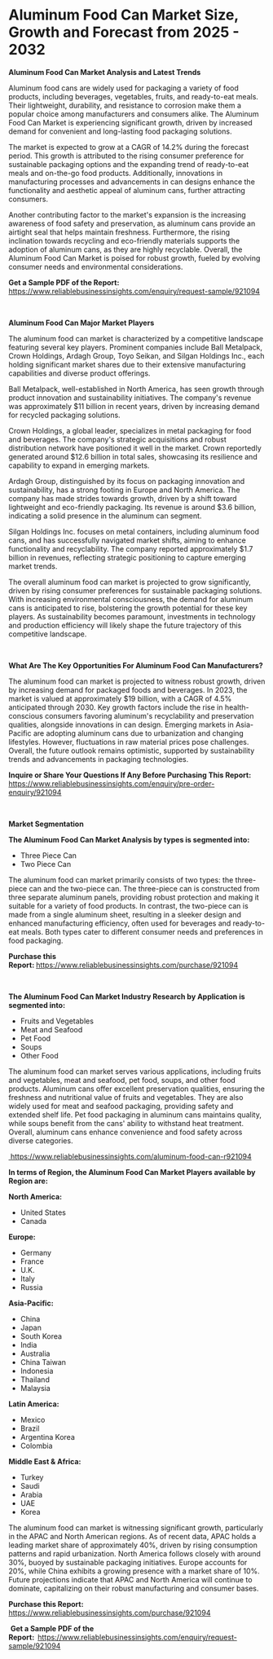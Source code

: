 <p><h1>Aluminum Food Can Market Size, Growth and Forecast from 2025 - 2032</h1></p><p><strong>Aluminum Food Can Market Analysis and Latest Trends</strong></p>
<p><p>Aluminum food cans are widely used for packaging a variety of food products, including beverages, vegetables, fruits, and ready-to-eat meals. Their lightweight, durability, and resistance to corrosion make them a popular choice among manufacturers and consumers alike. The Aluminum Food Can Market is experiencing significant growth, driven by increased demand for convenient and long-lasting food packaging solutions.</p><p>The market is expected to grow at a CAGR of 14.2% during the forecast period. This growth is attributed to the rising consumer preference for sustainable packaging options and the expanding trend of ready-to-eat meals and on-the-go food products. Additionally, innovations in manufacturing processes and advancements in can designs enhance the functionality and aesthetic appeal of aluminum cans, further attracting consumers.</p><p>Another contributing factor to the market's expansion is the increasing awareness of food safety and preservation, as aluminum cans provide an airtight seal that helps maintain freshness. Furthermore, the rising inclination towards recycling and eco-friendly materials supports the adoption of aluminum cans, as they are highly recyclable. Overall, the Aluminum Food Can Market is poised for robust growth, fueled by evolving consumer needs and environmental considerations.</p></p>
<p><strong>Get a Sample PDF of the Report:&nbsp;</strong> <a href="https://www.reliablebusinessinsights.com/enquiry/request-sample/921094?utm_campaign=2808&utm_medium=2&utm_source=Github&utm_content=ia&utm_term=19042025&utm_id=aluminum-food-can">https://www.reliablebusinessinsights.com/enquiry/request-sample/921094</a></p>
<p>&nbsp;</p>
<p><strong>Aluminum Food Can Major Market Players</strong></p>
<p><p>The aluminum food can market is characterized by a competitive landscape featuring several key players. Prominent companies include Ball Metalpack, Crown Holdings, Ardagh Group, Toyo Seikan, and Silgan Holdings Inc., each holding significant market shares due to their extensive manufacturing capabilities and diverse product offerings.</p><p>Ball Metalpack, well-established in North America, has seen growth through product innovation and sustainability initiatives. The company's revenue was approximately $11 billion in recent years, driven by increasing demand for recycled packaging solutions.</p><p>Crown Holdings, a global leader, specializes in metal packaging for food and beverages. The company's strategic acquisitions and robust distribution network have positioned it well in the market. Crown reportedly generated around $12.6 billion in total sales, showcasing its resilience and capability to expand in emerging markets.</p><p>Ardagh Group, distinguished by its focus on packaging innovation and sustainability, has a strong footing in Europe and North America. The company has made strides towards growth, driven by a shift toward lightweight and eco-friendly packaging. Its revenue is around $3.6 billion, indicating a solid presence in the aluminum can segment.</p><p>Silgan Holdings Inc. focuses on metal containers, including aluminum food cans, and has successfully navigated market shifts, aiming to enhance functionality and recyclability. The company reported approximately $1.7 billion in revenues, reflecting strategic positioning to capture emerging market trends.</p><p>The overall aluminum food can market is projected to grow significantly, driven by rising consumer preferences for sustainable packaging solutions. With increasing environmental consciousness, the demand for aluminum cans is anticipated to rise, bolstering the growth potential for these key players. As sustainability becomes paramount, investments in technology and production efficiency will likely shape the future trajectory of this competitive landscape.</p></p>
<p>&nbsp;</p>
<p><strong>What Are The Key Opportunities For Aluminum Food Can Manufacturers?</strong></p>
<p><p>The aluminum food can market is projected to witness robust growth, driven by increasing demand for packaged foods and beverages. In 2023, the market is valued at approximately $19 billion, with a CAGR of 4.5% anticipated through 2030. Key growth factors include the rise in health-conscious consumers favoring aluminum's recyclability and preservation qualities, alongside innovations in can design. Emerging markets in Asia-Pacific are adopting aluminum cans due to urbanization and changing lifestyles. However, fluctuations in raw material prices pose challenges. Overall, the future outlook remains optimistic, supported by sustainability trends and advancements in packaging technologies.</p></p>
<p><strong>Inquire or Share Your Questions If Any Before Purchasing This Report:</strong> <a href="https://www.reliablebusinessinsights.com/enquiry/pre-order-enquiry/921094?utm_campaign=2808&utm_medium=2&utm_source=Github&utm_content=ia&utm_term=19042025&utm_id=aluminum-food-can">https://www.reliablebusinessinsights.com/enquiry/pre-order-enquiry/921094</a></p>
<p>&nbsp;</p>
<p><strong>Market Segmentation</strong></p>
<p><strong>The Aluminum Food Can Market Analysis by types is segmented into:</strong></p>
<p><ul><li>Three Piece Can</li><li>Two Piece Can</li></ul></p>
<p><p>The aluminum food can market primarily consists of two types: the three-piece can and the two-piece can. The three-piece can is constructed from three separate aluminum panels, providing robust protection and making it suitable for a variety of food products. In contrast, the two-piece can is made from a single aluminum sheet, resulting in a sleeker design and enhanced manufacturing efficiency, often used for beverages and ready-to-eat meals. Both types cater to different consumer needs and preferences in food packaging.</p></p>
<p><strong>Purchase this Report:&nbsp;</strong><a href="https://www.reliablebusinessinsights.com/purchase/921094?utm_campaign=2808&utm_medium=2&utm_source=Github&utm_content=ia&utm_term=19042025&utm_id=aluminum-food-can">https://www.reliablebusinessinsights.com/purchase/921094</a></p>
<p>&nbsp;</p>
<p><strong>The Aluminum Food Can Market Industry Research by Application is segmented into:</strong></p>
<p><ul><li>Fruits and Vegetables</li><li>Meat and Seafood</li><li>Pet Food</li><li>Soups</li><li>Other Food</li></ul></p>
<p><p>The aluminum food can market serves various applications, including fruits and vegetables, meat and seafood, pet food, soups, and other food products. Aluminum cans offer excellent preservation qualities, ensuring the freshness and nutritional value of fruits and vegetables. They are also widely used for meat and seafood packaging, providing safety and extended shelf life. Pet food packaging in aluminum cans maintains quality, while soups benefit from the cans' ability to withstand heat treatment. Overall, aluminum cans enhance convenience and food safety across diverse categories.</p></p>
<p><a href="https://www.reliablebusinessinsights.com/aluminum-food-can-r921094?utm_campaign=2808&utm_medium=2&utm_source=Github&utm_content=ia&utm_term=19042025&utm_id=aluminum-food-can">&nbsp;https://www.reliablebusinessinsights.com/aluminum-food-can-r921094</a></p>
<p><strong>In terms of Region, the Aluminum Food Can Market Players available by Region are:</strong></p>
<p>
    <p> <strong> North America: </strong>
        <ul>
            <li>United States</li>
            <li>Canada</li>
        </ul>
        </p> 
    <p> <strong> Europe: </strong>
        <ul>
            <li>Germany</li>
            <li>France</li>
            <li>U.K.</li>
            <li>Italy</li>
            <li>Russia</li>
        </ul>
        </p> 
    <p> <strong> Asia-Pacific: </strong>
        <ul>
            <li>China</li>
            <li>Japan</li>
            <li>South Korea</li>
            <li>India</li>
            <li>Australia</li>
            <li>China Taiwan</li>
            <li>Indonesia</li>
            <li>Thailand</li>
            <li>Malaysia</li>
        </ul>
        </p> 
    <p> <strong> Latin America: </strong>
        <ul>
            <li>Mexico</li>
            <li>Brazil</li>
            <li>Argentina Korea</li>
            <li>Colombia</li>
        </ul>
        </p> 
    <p> <strong> Middle East & Africa: </strong>
        <ul>
            <li>Turkey</li>
            <li>Saudi</li>
            <li>Arabia</li>
            <li>UAE</li>
            <li>Korea</li>
        </ul>
    </p>
    </p>
<p><p>The aluminum food can market is witnessing significant growth, particularly in the APAC and North American regions. As of recent data, APAC holds a leading market share of approximately 40%, driven by rising consumption patterns and rapid urbanization. North America follows closely with around 30%, buoyed by sustainable packaging initiatives. Europe accounts for 20%, while China exhibits a growing presence with a market share of 10%. Future projections indicate that APAC and North America will continue to dominate, capitalizing on their robust manufacturing and consumer bases.</p></p>
<p><strong>Purchase this Report: </strong><a href="https://www.reliablebusinessinsights.com/purchase/921094?utm_campaign=2808&utm_medium=2&utm_source=Github&utm_content=ia&utm_term=19042025&utm_id=aluminum-food-can">https://www.reliablebusinessinsights.com/purchase/921094</a></p>
<p>&nbsp;<strong>Get a Sample PDF of the Report:&nbsp;&nbsp;</strong><a href="https://www.reliablebusinessinsights.com/enquiry/request-sample/921094?utm_campaign=2808&utm_medium=2&utm_source=Github&utm_content=ia&utm_term=19042025&utm_id=aluminum-food-can">https://www.reliablebusinessinsights.com/enquiry/request-sample/921094</a></p>
<p><strong></strong></p>
<p><p></p><p></p><p></p></p>